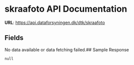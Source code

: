 # skraafoto API Documentation

**URL**: https://api.dataforsyningen.dk/dtk/skraafoto

## Fields
No data available or data fetching failed.## Sample Response
```
null
```

